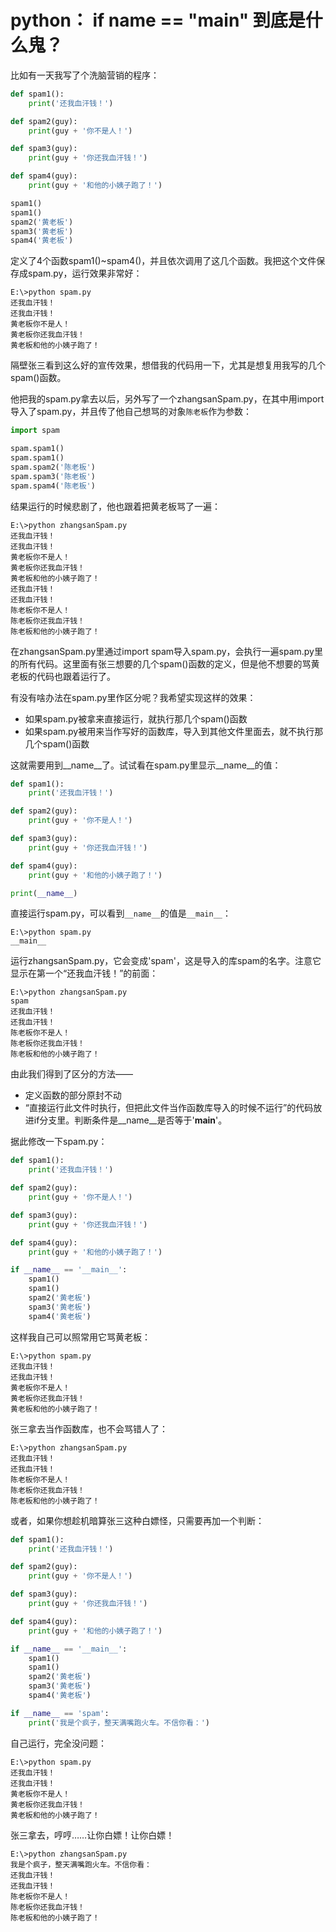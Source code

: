 # python： if __name__ == "__main__" 到底是什么鬼？

比如有一天我写了个洗脑营销的程序：

```python
def spam1():
	print('还我血汗钱！')

def spam2(guy):
	print(guy + '你不是人！')

def spam3(guy):
	print(guy + '你还我血汗钱！')

def spam4(guy):
	print(guy + '和他的小姨子跑了！')

spam1()
spam1()
spam2('黄老板')
spam3('黄老板')
spam4('黄老板')
```

定义了4个函数spam1()~spam4()，并且依次调用了这几个函数。我把这个文件保存成spam.py，运行效果非常好：

```
E:\>python spam.py
还我血汗钱！
还我血汗钱！
黄老板你不是人！
黄老板你还我血汗钱！
黄老板和他的小姨子跑了！
```

隔壁张三看到这么好的宣传效果，想借我的代码用一下，尤其是想复用我写的几个spam()函数。

他把我的spam.py拿去以后，另外写了一个zhangsanSpam.py，在其中用import导入了spam.py，并且传了他自己想骂的对象`陈老板`作为参数：

```python
import spam

spam.spam1()
spam.spam1()
spam.spam2('陈老板')
spam.spam3('陈老板')
spam.spam4('陈老板')
```

结果运行的时候悲剧了，他也跟着把黄老板骂了一遍：
```
E:\>python zhangsanSpam.py
还我血汗钱！
还我血汗钱！
黄老板你不是人！
黄老板你还我血汗钱！
黄老板和他的小姨子跑了！
还我血汗钱！
还我血汗钱！
陈老板你不是人！
陈老板你还我血汗钱！
陈老板和他的小姨子跑了！
```

在zhangsanSpam.py里通过import spam导入spam.py，会执行一遍spam.py里的所有代码。这里面有张三想要的几个spam()函数的定义，但是他不想要的骂黄老板的代码也跟着运行了。

有没有啥办法在spam.py里作区分呢？我希望实现这样的效果：
- 如果spam.py被拿来直接运行，就执行那几个spam()函数
- 如果spam.py被用来当作写好的函数库，导入到其他文件里面去，就不执行那几个spam()函数

这就需要用到__name__了。试试看在spam.py里显示__name__的值：

```python
def spam1():
	print('还我血汗钱！')

def spam2(guy):
	print(guy + '你不是人！')

def spam3(guy):
	print(guy + '你还我血汗钱！')

def spam4(guy):
	print(guy + '和他的小姨子跑了！')

print(__name__)
```

直接运行spam.py，可以看到`__name__`的值是`__main__`：
```
E:\>python spam.py
__main__
```

运行zhangsanSpam.py，它会变成'spam'，这是导入的库spam的名字。注意它显示在第一个“还我血汗钱！”的前面：
```
E:\>python zhangsanSpam.py
spam
还我血汗钱！
还我血汗钱！
陈老板你不是人！
陈老板你还我血汗钱！
陈老板和他的小姨子跑了！
```

由此我们得到了区分的方法——
- 定义函数的部分原封不动
- “直接运行此文件时执行，但把此文件当作函数库导入的时候不运行”的代码放进if分支里。判断条件是__name__是否等于'__main__'。

据此修改一下spam.py：
```python
def spam1():
	print('还我血汗钱！')

def spam2(guy):
	print(guy + '你不是人！')

def spam3(guy):
	print(guy + '你还我血汗钱！')

def spam4(guy):
	print(guy + '和他的小姨子跑了！')

if __name__ == '__main__':
	spam1()
	spam1()
	spam2('黄老板')
	spam3('黄老板')
	spam4('黄老板')
```

这样我自己可以照常用它骂黄老板：
```
E:\>python spam.py
还我血汗钱！
还我血汗钱！
黄老板你不是人！
黄老板你还我血汗钱！
黄老板和他的小姨子跑了！
```
张三拿去当作函数库，也不会骂错人了：
```
E:\>python zhangsanSpam.py
还我血汗钱！
还我血汗钱！
陈老板你不是人！
陈老板你还我血汗钱！
陈老板和他的小姨子跑了！
```
或者，如果你想趁机暗算张三这种白嫖怪，只需要再加一个判断：
```python
def spam1():
	print('还我血汗钱！')

def spam2(guy):
	print(guy + '你不是人！')

def spam3(guy):
	print(guy + '你还我血汗钱！')

def spam4(guy):
	print(guy + '和他的小姨子跑了！')

if __name__ == '__main__':
	spam1()
	spam1()
	spam2('黄老板')
	spam3('黄老板')
	spam4('黄老板')

if __name__ == 'spam':
	print('我是个疯子，整天满嘴跑火车。不信你看：')
```    
自己运行，完全没问题：
```
E:\>python spam.py
还我血汗钱！
还我血汗钱！
黄老板你不是人！
黄老板你还我血汗钱！
黄老板和他的小姨子跑了！
```
张三拿去，哼哼……让你白嫖！让你白嫖！
```
E:\>python zhangsanSpam.py
我是个疯子，整天满嘴跑火车。不信你看：
还我血汗钱！
还我血汗钱！
陈老板你不是人！
陈老板你还我血汗钱！
陈老板和他的小姨子跑了！
```